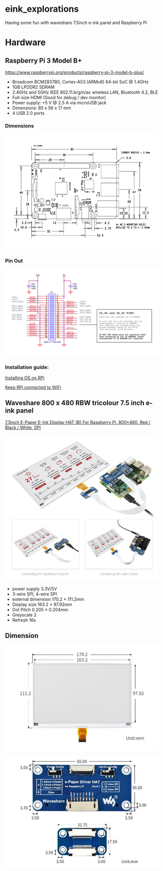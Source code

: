 # eink_explorations
Having some fun with waveshare 7.5inch e-ink panel and Raspberry Pi

# Hardware

## Raspberry Pi 3 Model B+

https://www.raspberrypi.org/products/raspberry-pi-3-model-b-plus/

- Broadcom BCM2837B0, Cortex-A53 (ARMv8) 64-bit SoC @ 1.4GHz
- 1GB LPDDR2 SDRAM
- 2.4GHz and 5GHz IEEE 802.11.b/g/n/ac wireless LAN, Bluetooth 4.2, BLE
- Full-size HDMI (Good for debug / dev monitor)
- Power supply: +5 V @ 2.5 A via microUSB jack
- Dimensions: 85 x 56 x 17 mm
- 4 USB 2.0 ports

### Dimensions

![raspberry_pi_model_b_plus_dimentions](references/raspberry_pi_model_b_plus_dimentions.png)

### Pin Out

![raspberry_pi_model_b_plus_gpio](references/raspberry_pi_model_b_plus_gpio.png)

### Installation guide:

[Installing OS on RPi](https://projects.raspberrypi.org/en/projects/raspberry-pi-setting-up)

[Keep RPi connected to WiFi](https://francisuniverse.wordpress.com/2018/01/07/how-to-automatically-reconnect-raspberry-pi-to-wifi/)

## Waveshare 800 x 480 RBW tricolour 7.5 inch e-ink panel

[7.5inch E-Paper E-Ink Display HAT (B) For Raspberry Pi, 800×480, Red / Black / White, SPI](https://www.waveshare.com/product/displays/e-paper/epaper-1/7.5inch-e-paper-hat-b.htm)

![7.5inch-e-Paper-HAT-B-details-3](references/7.5inch-e-Paper-HAT-B-details-3.jpg)

- power supply 3.3V/5V
- 3-wire SPI, 4-wire SPI
- external dimension 170.2 × 111.2mm
- Display size 163.2 × 97.92mm
- Dot Pitch 0.205 × 0.204mm
- Greyscale 2
- Refresh 16s

## Dimension

![7.5inch-e-Paper-B-details-size](references/7.5inch-e-Paper-B-details-size.jpg)

![e-Paper-Driver-HAT-details-size](references/e-Paper-Driver-HAT-details-size.jpg)

